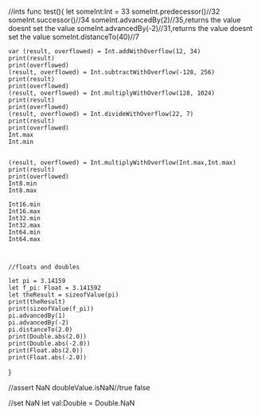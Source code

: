 //ints
func test(){
    let someInt:Int = 33
    someInt.predecessor()//32
    someInt.successor()//34
    someInt.advancedBy(2)//35,returns the value doesnt set the value
    someInt.advancedBy(-2)//31,returns the value doesnt set the value
    someInt.distanceTo(40)//7
    
    
    var (result, overflowed) = Int.addWithOverflow(12, 34)
    print(result)
    print(overflowed)
    (result, overflowed) = Int.subtractWithOverflow(-128, 256)
    print(result)
    print(overflowed)
    (result, overflowed) = Int.multiplyWithOverflow(128, 1024)
    print(result)
    print(overflowed)
    (result, overflowed) = Int.divideWithOverflow(22, 7)
    print(result)
    print(overflowed)
    Int.max
    Int.min
    
    
    (result, overflowed) = Int.multiplyWithOverflow(Int.max,Int.max)
    print(result)
    print(overflowed)
    Int8.min
    Int8.max
    
    Int16.min
    Int16.max
    Int32.min
    Int32.max
    Int64.min
    Int64.max
    
    
    
    //floats and doubles
    
    let pi = 3.14159
    let f_pi: Float = 3.141592
    let theResult = sizeofValue(pi)
    print(theResult)
    print(sizeofValue(f_pi))
    pi.advancedBy(1)
    pi.advancedBy(-2)
    pi.distanceTo(2.0)
    print(Double.abs(2.0))
    print(Double.abs(-2.0))
    print(Float.abs(2.0))
    print(Float.abs(-2.0))
}



//assert NaN
doubleValue.isNaN//true false

//set NaN
let val:Double = Double.NaN